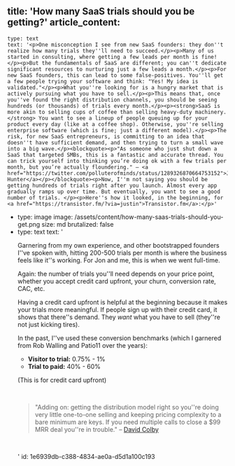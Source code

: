title: 'How many SaaS trials should you be getting?'
article_content:
  -
    type: text
    text: '<p>One misconception I see from new SaaS founders: they don''t realize how many trials they''ll need to succeed.</p><p>Many of us started in consulting, where getting a few leads per month is fine!</p><p>But the fundamentals of SaaS are different; you can''t dedicate significant resources to nurturing just a few leads a month.</p><p>For new SaaS founders, this can lead to some false-positives. You''ll get a few people trying your software and think: "Yes! My idea is validated."</p><p>What you''re looking for is a hungry market that is actively pursuing what you have to sell.</p><p>This means that, once you''ve found the right distribution channels, you should be seeing hundreds (or thousands) of trials every month.</p><p><strong>SaaS is more akin to selling cups of coffee than selling heavy-duty machinery.</strong> You want to see a lineup of people queuing up for your product every day (like at a coffee shop). Otherwise, you''re selling enterprise software (which is fine; just a different model).</p><p>The risk, for new SaaS entrepreneurs, is committing to an idea that doesn''t have sufficient demand, and then trying to turn a small wave into a big wave.</p><blockquote><p>"As someone who just shut down a SaaS that targeted SMBs, this is a fantastic and accurate thread. You can trick yourself into thinking you’re doing ok with a few trials per month, but you’re actually floundering." – <a href="https://twitter.com/polluterofminds/status/1289326870664753152">Justin Hunter</a></p></blockquote><p>Now, I''m not saying you should be getting hundreds of trials right after you launch. Almost every app gradually ramps up over time. But eventually, you want to see a good number of trials. </p><p>Here''s how it looked, in the beginning, for <a href="https://transistor.fm/?via=justin">Transistor.fm</a>:</p>'
  -
    type: image
    image: /assets/content/how-many-saas-trials-should-you-get.png
    size: md
    brutalized: false
  -
    type: text
    text: '<p>Garnering from my own experience, and other bootstrapped founders I''ve spoken with, hitting 200-500 trials per month is where the business feels like it''s working. For Jon and me, this is when we went full-time.</p><p>Again: the number of trials you''ll need depends on your price point, whether you accept credit card upfront, your churn, conversion rate, CAC, etc.</p><p>Having a credit card upfront is helpful at the beginning because it makes your trials more meaningful. If people sign up with their credit card, it shows that there''s demand. They <i>want </i>what you have to sell (they''re not just kicking tires).</p><p>In the past, I''ve used these conversion benchmarks (which I garnered from Rob Walling and Patio11 over the years):</p><ul><li><b>Visitor to trial:</b> 0.75% - 1%</li><li><b>Trial to paid:</b> 40% - 60%</li></ul><p>(This is for credit card upfront)</p><p><br></p><blockquote><p>"Adding on: getting the distribution model right so you''re doing very little one-to-one selling and keeping pricing complexity to a bare minimum are keys. If you need multiple calls to close a $99 MRR deal you''re in trouble." – <a href="https://twitter.com/davidcolbyatx/status/1289330785103667200">David Colby</a></p></blockquote><p><br></p>'
id: 1e6939db-c388-4834-ae0a-d5d1a100c193
